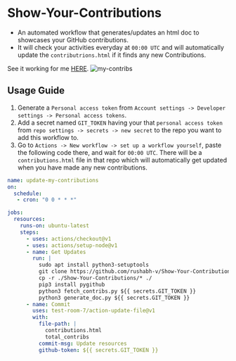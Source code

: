 # Show-Your-Contributions
- An automated workflow that generates/updates an html doc to showcases your GitHub contributions.
- It will check your activities everyday at `00:00 UTC` and will automatically update the `contributrions.html` if it finds any new Contributions.

See it working for me [HERE](https://rushabh-v.github.io/contributions.html).
![my-contribs](https://rushabh-v.github.io/images/my-contribs.png)

## Usage Guide
1. Generate a `Personal access token` from `Account settings -> Developer settings -> Personal access tokens`.
2. Add a secret named `GIT_TOKEN` having your that `personal access token` from `repo settings -> secrets -> new secret` to the repo you want to add this workflow to.
3. Go to `Actions -> New workflow -> set up a workflow yourself`, paste the following code there, and wait for `00:00 UTC`. There will be a `contributions.html` file in that repo which will automatically get updated when you have made any new contributions.

```yml
name: update-my-contributions
on:
  schedule:
   - cron: "0 0 * * *"

jobs:
  resources:
    runs-on: ubuntu-latest
    steps:
      - uses: actions/checkout@v1
      - uses: actions/setup-node@v1
      - name: Get Updates
        run: |
          sudo apt install python3-setuptools
          git clone https://github.com/rushabh-v/Show-Your-Contributions
          cp -r ./Show-Your-Contributions/* ./
          pip3 install pygithub
          python3 fetch_contribs.py ${{ secrets.GIT_TOKEN }}
          python3 generate_doc.py ${{ secrets.GIT_TOKEN }}
      - name: Commit
        uses: test-room-7/action-update-file@v1
        with:
          file-path: |
            contributions.html
            total_contribs
          commit-msg: Update resources
          github-token: ${{ secrets.GIT_TOKEN }}

```

